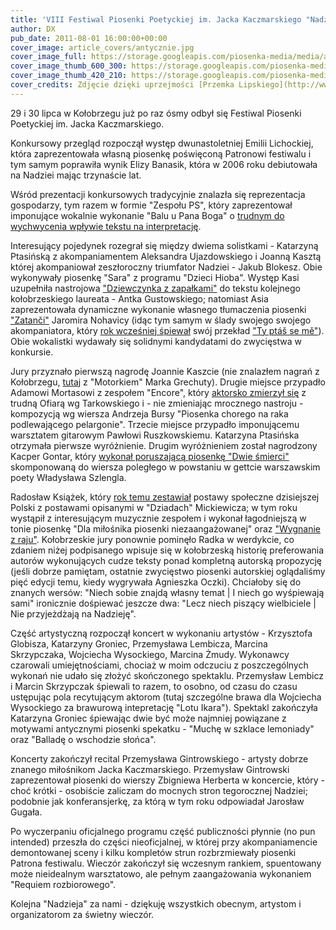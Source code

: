 ```yaml
---
title: 'VIII Festiwal Piosenki Poetyckiej im. Jacka Kaczmarskiego "Nadzieja"'
author: DX
pub_date: 2011-08-01 16:00:00+00:00
cover_image: article_covers/antycznie.jpg
cover_image_full: https://storage.googleapis.com/piosenka-media/media/article_covers/antycznie.jpg
cover_image_thumb_600_300: https://storage.googleapis.com/piosenka-media/media/article_covers/antycznie.jpg.600x300_q85_crop_upscale.jpg
cover_image_thumb_420_210: https://storage.googleapis.com/piosenka-media/media/article_covers/antycznie.jpg.420x210_q85_crop_upscale.jpg
cover_credits: Zdjęcie dzięki uprzejmości [Przemka Lipskiego](http://www.przemeklipski.com/).
---
```


29 i 30 lipca w Kołobrzegu już po raz ósmy odbył się Festiwal Piosenki Poetyckiej im. Jacka Kaczmarskiego.

Konkursowy przegląd rozpoczął występ dwunastoletniej Emilii Lichockiej, która zaprezentowała własną piosenkę poświęconą Patronowi festiwalu i tym samym poprawiła wynik Elizy Banasik, która w 2006 roku debiutowała na Nadziei mając trzynaście lat.

Wśród prezentacji konkursowych tradycyjnie znalazła się reprezentacja gospodarzy, tym razem w formie "Zespołu PS", który zaprezentował imponujące wokalnie wykonanie "Balu u Pana Boga" o [trudnym do wychwycenia wpływie tekstu na interpretację][1].

Interesujący pojedynek rozegrał się między dwiema solistkami - Katarzyną Ptasińską z akompaniamentem Aleksandra Ujazdowskiego i Joanną Kasztą której akompaniował zeszłoroczny triumfator Nadziei - Jakub Blokesz. Obie wykonywały piosenkę "Sara" z programu "Dzieci Hioba". Występ Kasi uzupełniła nastrojowa ["Dziewczynka z zapałkami"][2] do tekstu kolejnego kołobrzeskiego laureata - Antka Gustowskiego; natomiast Asia zaprezentowała dynamiczne wykonanie własnego tłumaczenia piosenki ["Zatanči"][3] Jaromira Nohavicy (idąc tym samym w ślady swojego swojego akompaniatora, który [rok wcześniej śpiewał][4] swój przekład ["Ty ptáš se mě"][5]). Obie wokalistki wydawały się solidnymi kandydatami do zwycięstwa w konkursie.

Jury przyznało pierwszą nagrodę Joannie Kaszcie (nie znalazłem nagrań z Kołobrzegu, [tutaj][6] z "Motorkiem" Marka Grechuty). Drugie miejsce przypadło Adamowi Mortasowi z zespołem "Encore", który [aktorsko zmierzył się][7] z trudną Ofiarą wg Tarkowskiego i - nie zmieniając mrocznego nastroju - kompozycją wg wiersza Andrzeja Bursy "Piosenka chorego na raka podlewającego pelargonie". Trzecie miejsce przypadło imponującemu warsztatem gitarowym Pawłowi Ruszkowskiemu. Katarzyna Ptasińska otrzymała pierwsze wyróżnienie. Drugim wyróżnieniem został nagrodzony Kacper Gontar, który [wykonał poruszającą piosenkę "Dwie śmierci"][8] skomponowaną do wiersza poległego w powstaniu w gettcie warszawskim poety Władysława Szlengla.

Radosław Książek, który [rok temu zestawiał][9] postawy społeczne dzisiejszej Polski z postawami opisanymi w "Dziadach" Mickiewicza; w tym roku wystąpił z interesującym muzycznie zespołem i wykonał łagodniejszą w tonie piosenkę "Dla miłośnika piosenki niezaangażowanej" oraz ["Wygnanie z raju"][10]. Kołobrzeskie jury ponownie pominęło Radka w werdykcie, co zdaniem niżej podpisanego wpisuje się w kołobrzeską historię preferowania autorów wykonujących cudze teksty ponad kompletną autorską propozycję (jeśli dobrze pamiętam, ostatnie zwycięstwo piosenki autorskiej oglądaliśmy pięć edycji temu, kiedy wygrywała Agnieszka Oczki). Chciałoby się do znanych wersów: "Niech sobie znajdą własny temat | I niech go wyśpiewają sami" ironicznie dośpiewać jeszcze dwa: "Lecz niech piszący wielbiciele | Nie przyjeżdżają na Nadzieję".

Część artystyczną rozpoczął koncert w wykonaniu artystów - Krzysztofa Globisza, Katarzyny Groniec, Przemysława Lembicza, Marcina Skrzypczaka, Wojciecha Wysockiego, Marcina Żmudy. Wykonawcy czarowali umiejętnościami, chociaż w moim odczuciu z poszczególnych wykonań nie udało się złożyć skończonego spektaklu. Przemysław Lembicz i Marcin Skrzypczak śpiewali to razem, to osobno, od czasu do czasu ustępując pola recytującym aktorom (tutaj szczególne brawa dla Wojciecha Wysockiego za brawurową intepretację "Lotu Ikara"). Spektakl zakończyła Katarzyna Groniec śpiewając dwie być może najmniej powiązane z motywami antycznymi piosenki spekatku - "Muchę w szklace lemoniady" oraz "Balladę o wschodzie słońca".

Koncerty zakończył recital Przemysława Gintrowskiego - artysty dobrze znanego miłośnikom Jacka Kaczmarskiego. Przemysław Gintrowski zaprezentował piosenki do wierszy Zbigniewa Herberta w koncercie, który - choć krótki - osobiście zaliczam do mocnych stron tegorocznej Nadziei; podobnie jak konferansjerkę, za którą w tym roku odpowiadał Jarosław Gugała.

Po wyczerpaniu oficjalnego programu część publiczności płynnie (no pun intended) przeszła do części nieoficjalnej, w której przy akompaniamencie demontowanej sceny i kilku kompletów strun rozbrzmiewały piosenki Patrona festiwalu. Wieczór zakończył się wczesnym rankiem, spuentowany może nieidealnym warsztatowo, ale pełnym zaangażowania wykonaniem "Requiem rozbiorowego".

Kolejna "Nadzieja" za nami - dziękuję wszystkich obecnym, artystom i organizatorom za świetny wieczór.

 [1]: http://youtu.be/-wk7F4cpRQA?t=4m41s
 [2]: http://www.myspace.com/123obrazki/music/songs/obrazki-dziewczynka-z-zapa-kami-unplugged-mp3-78550605
 [3]: http://www.youtube.com/watch?v=iaWRXahc40I
 [4]: http://www.youtube.com/watch?v=fXJUu1Wl19g
 [5]: http://www.youtube.com/watch?v=GLWlr2_k_Jk
 [6]: http://www.youtube.com/watch?v=G6HyiR_LhnI
 [7]: http://youtu.be/1ozh6GtO8-c?t=2m33s
 [8]: http://zbiczek1.wrzuta.pl/audio/2ZJrN84Poug/kacper_gontar_-_dwie_smierci
 [9]: http://www.youtube.com/watch?v=oTviq22qGVY
 [10]: http://youtu.be/1ozh6GtO8-c?t=1m22s  